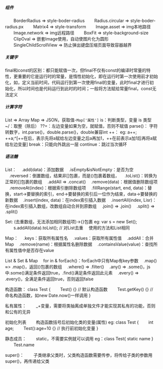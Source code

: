 ##### 组件
　　BorderRadius => style-boder-radius
　　Radius.circular => style-boder-radius.px
　　Matrix4 => style-transform
　　Image.asset => img本地路径
　　Image.network => img远程路径
　　BoxFit => style-background-size
　　ClipOval => 嵌套Image使用，自动使图片化为圆形
　　SingleChildScrollView => 防止弹出键盘压缩页面导致容器越界

##### 关键字
final和const的区别：都只能赋值一次，但final不仅有const的编译时常量的特性，更重要的它是运行时的常量，是惰性初始化，即在运行时第一次使用前才初始化，如，定义当前时间，代码运行到第一次使用final的变量，此时final才进行初始化，所以时间也是代码运行到此时的时间；一般将方法赋给常量final，const无法定义

##### 计算字符
List => Array
Map => JSON，获取值-`Map['属性']`
is：判断类型，变量 is 类型
~/：取整（除后）
??=：左边变量如果为空，就赋值，否则不赋值
parse()： 字符转数字，int.parse()，double.parse()，double兼容int
++： eg: a++; ++a;^[++在后，表示先将a赋给左边变量之后a再加1，++在前表示a加1后再将a赋给左边变量]
break：只能向外跳出一层
continue：跳过当次循环


##### 语法糖
List：
　.add(data)：添加数据
　.isEmpty&isNotEmpty：是否为空
　.reversed：倒置数组，结果非[]包裹，而是()包裹着数组，
　.toList()：转换为正常的[]包裹的数组
　.addAll => .concat()
　.remove(data)：根据值删除数组项
　.removeAt(index)：根据索引删除数组项
　.fillRange(start, end, data)：替换，start->要替换的索引，end->要替换的索引后一位作为结束，data->要替换的新数据
　.insert(index, data)：在index索引插入数据
　.insertAll(index, Lisr)：在index索引插入数组，改数组自动合并到原数组
　.join() => .join()
　.split() => .split()

Set: (去重数组，无法添加相同数组项)->{}包裹
eg: var s = new Set();
　　s.addAll(data).toList();	// 对List去重
　使用的方法和List相同

Map：
　.keys：获取所有属性名
　.values：获取所有属性值
　.addAll：合并Map
　.remove(name)：根据属性名删除数据
　.containsValue(value)：查找所有属性值中是否存在value


List & Set & Map
　for in & forEach()：forEach中只有Map有key参数
　.map() ≈> .map()，返回()包裹的数组
　.where() => .filter()
　.any() => .some()，js中.some()满足条件返回true，.find()满足条件返回此元素
　.every() => .every()，全满足条件返回true，否则返回false


构造函数：
class Test {
　　Test() {}	// 默认构造函数
　　Test.getKey() {}		// 命名构造函数，如new Date.now()一样调用
}

私有属性：
　　_+变量，需要将类抽离成单独文件才能实现其私有的功能，否则和公有的无异

初始化列表
　　构造函数括号后初始化类的变量(属性)
eg:
class Test {
　　int age;
　　Test():age=10 {}	// 执行前初始化变量
}

静态成员：
　　static，不需要实例就可以调用
eg：class Test{ static name } 
　　Test.name

super()：
　　子类继承父类时，父类构造函数需要传参，将传给子类的参数用super()，再传递给父类